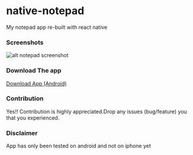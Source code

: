 # native-notepad

My notepad app re-built with react native

### Screenshots

![alt notepad screenshot](http://drive.google.com/uc?export=view&id=1k9wxz-HjiGWFGqh8gRmUHQQOJBJLQ7rt)

### Download The app

[Download App (Android)](https://drive.google.com/open?id=1_4vDRRBNTVd1MsPoNhYkWBbbxr8lcUvm)

### Contribution

Yes!! Contribution is highly appreciated.Drop any issues (bug/feature) you that you experienced.

### Disclaimer
App has only been tested on android and not on iphone yet
